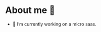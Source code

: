 # About me 👋

<!-- **kdonline2002/kdonline2002** is a ✨ _special_ ✨ repository because its `README.md` (this file) appears on your GitHub profile.
-->
- 🔭 I’m currently working on a micro saas.
<!-- - 🌱 I’m currently learning py.
- 👯 I’m looking to collaborate on ...
- 🤔 I’m looking for help with ...
- 💬 Ask me about ...
- 📫 How to reach me: ...
- 😄 Pronouns: ...
- ⚡ Fun fact: ...
-->
